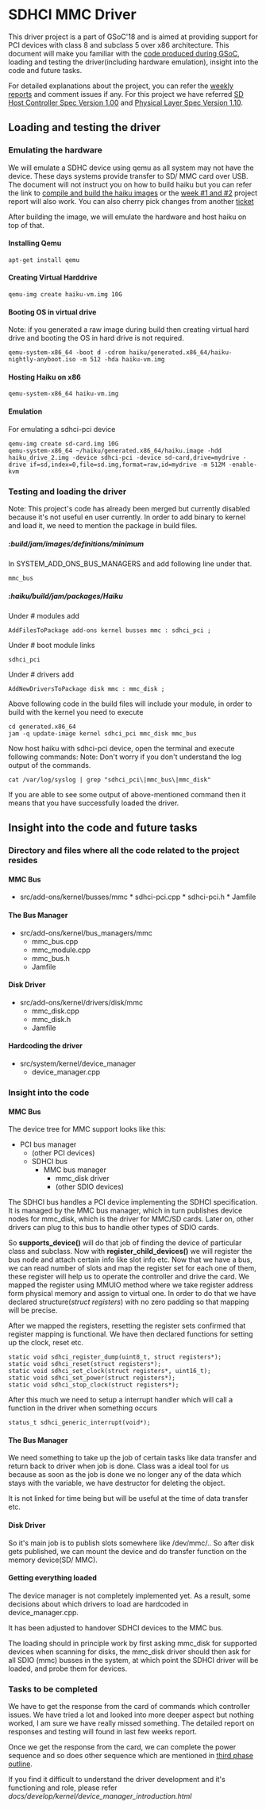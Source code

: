 # SDHCI MMC Driver

This driver project is a part of GSoC'18 and is aimed at providing support for
PCI devices with class 8 and subclass 5 over x86 architecture. This document
will make you familiar with the [code produced during GSoC](https://review.haiku-os.org/#/c/haiku/+/318/),
loading and testing the driver(including hardware emulation), insight into the
code and future tasks.

For detailed explanations about the project, you can refer the
[weekly reports](https://www.haiku-os.org/blog/krish_iyer) and comment issues
if any. For this project we have referred [SD Host Controller Spec Version 1.00](https://www.sdcard.org/downloads/pls/pdf/index.php?p=PartA2_SD_Host_Controller_Simplified_Specification_Ver1.00.jpg&f=PartA2_SD_Host_Controller_Simplified_Specification_Ver1.00.pdf&e=EN_A2100)
and [Physical Layer Spec Version 1.10](https://www.sdcard.org/downloads/pls/pdf/index.php?p=Part1_Physical_Layer_Simplified_Specification_Ver1.10.jpg&f=Part1_Physical_Layer_Simplified_Specification_Ver1.10.pdf&e=EN_P1110).

## Loading and testing the  driver
### Emulating the hardware

We will emulate a SDHC device using qemu as all system may not have the device.
These days systems provide transfer to SD/ MMC card over USB. The document will
not instruct you on how to build haiku but you can refer the link to
[compile and build the haiku images](https://www.haiku-os.org/guides/building/)
or the [week #1 and #2](https://www.haiku-os.org/blog/krish_iyer/2018-05-06_gsoc_2018_sdhci_mmc_driver_week_1_and_2/)
project report will also work. You can also cherry pick changes from another
[ticket](https://review.haiku-os.org/#/c/haiku/+/448/)

After building the image, we will emulate the hardware and host haiku on top of that.

#### Installing Qemu
    apt-get install qemu
#### Creating Virtual Harddrive
    qemu-img create haiku-vm.img 10G
#### Booting OS in virtual drive
Note: if you generated a raw image during build then creating virtual hard drive and booting the OS in hard drive is not required.

    qemu-system-x86_64 -boot d -cdrom haiku/generated.x86_64/haiku-nightly-anyboot.iso -m 512 -hda haiku-vm.img
#### Hosting Haiku on x86
    qemu-system-x86_64 haiku-vm.img
#### Emulation
For emulating a sdhci-pci device

    qemu-img create sd-card.img 10G
    qemu-system-x86_64 ~/haiku/generated.x86_64/haiku.image -hdd haiku_drive_2.img -device sdhci-pci -device sd-card,drive=mydrive -drive if=sd,index=0,file=sd.img,format=raw,id=mydrive -m 512M -enable-kvm

### Testing and loading the driver
Note: This project's code has already been merged but currently disabled because it's not useful en user currently. In order to add binary to kernel and load it, we need to mention the package in build files.

##### :*build/jam/images/definitions/minimum*

In SYSTEM_ADD_ONS_BUS_MANAGERS and add following line under that.

    mmc_bus
##### :*haiku/build/jam/packages/Haiku*
Under # modules add

    AddFilesToPackage add-ons kernel busses mmc : sdhci_pci ;
Under #  boot module links

    sdhci_pci
Under # drivers add

    AddNewDriversToPackage disk mmc : mmc_disk ;
Above following code in the build files will include your module, in order to build with the kernel you need to execute

    cd generated.x86_64
    jam -q update-image kernel sdhci_pci mmc_disk mmc_bus
Now host haiku with sdhci-pci device, open the terminal and execute following commands:
Note: Don't worry if you don't understand the log output of the commands. 

    cat /var/log/syslog | grep "sdhci_pci\|mmc_bus\|mmc_disk"
If you are able to see some output of above-mentioned command then it means that you have successfully loaded the driver.

## Insight into the code and future tasks
### Directory and files where all the code related to the project resides

#### MMC Bus
*    src/add-ons/kernel/busses/mmc
    *    sdhci-pci.cpp
    *    sdhci-pci.h
    *    Jamfile
#### The Bus Manager
* src/add-ons/kernel/bus_managers/mmc
    * mmc_bus.cpp
    * mmc_module.cpp
    * mmc_bus.h
    * Jamfile
#### Disk Driver
* src/add-ons/kernel/drivers/disk/mmc
    * mmc_disk.cpp
    * mmc_disk.h
    * Jamfile
#### Hardcoding the driver
* src/system/kernel/device_manager
    * device_manager.cpp
### Insight into the code
#### MMC Bus

The device tree for MMC support looks like this:

* PCI bus manager
  * (other PCI devices)
  * SDHCI bus
    * MMC bus manager
      * mmc\_disk driver
      * (other SDIO devices)

The SDHCI bus handles a PCI device implementing the SDHCI specification.
It is managed by the MMC bus manager, which in turn publishes device nodes
for mmc\_disk, which is the driver for MMC/SD cards. Later on, other drivers
can plug to this bus to handle other types of SDIO cards.

So **supports_device()** will do that job of finding the device of particular class and subclass. Now with **register_child_devices()** we will register the bus node and attach certain info like slot info etc. Now that we have a bus, we can read number of slots and map the register set for each one of them, these register will help us to operate the controller and drive the card. We mapped the register using MMUIO method where we take register address form physical memory and assign to virtual one. In order to do that we have declared structure(*struct registers*) with no zero padding so that mapping will be precise.

After we mapped the registers, resetting the register sets confirmed that register mapping is functional. We have then declared functions for setting up the clock, reset etc.

    static void sdhci_register_dump(uint8_t, struct registers*);
    static void sdhci_reset(struct registers*);
    static void sdhci_set_clock(struct registers*, uint16_t);
    static void sdhci_set_power(struct registers*);
    static void sdhci_stop_clock(struct registers*);
After this much we need to setup a interrupt handler which will call a function in the driver when something occurs

    status_t sdhci_generic_interrupt(void*);
#### The Bus Manager
We need something to take up the job of certain tasks like data transfer and return back to driver when job is done. Class was a ideal tool for us because as soon as the job is done we no longer any of the data which stays with the variable, we have destructor for deleting the object.

It is not linked for time being but will be useful at the time of data transfer etc.

#### Disk Driver
So it's main job is to publish slots somewhere like /dev/mmc/.. So after disk gets published, we can mount the device and do transfer function on the memory device(SD/ MMC).

#### Getting everything loaded

The device manager is not completely implemented yet. As a result, some
decisions about which drivers to load are hardcoded in device\_manager.cpp.

It has been adjusted to handover SDHCI devices to the MMC bus.

The loading should in principle work by first asking mmc\_disk for supported
devices when scanning for disks, the mmc\_disk driver should then ask for all
SDIO (mmc) busses in the system, at which point the SDHCI driver will be loaded,
and probe them for devices.

### Tasks to be completed
We have to get the response from the card of commands which controller issues. We have tried a lot and looked into more deeper aspect but nothing worked, I am sure we have really missed something. The detailed report on responses and testing will found in last few weeks report.

Once we get the response from the card, we can complete the power sequence and so does other sequence which are mentioned in [third phase outline](https://www.haiku-os.org/blog/krish_iyer/2018-07-12_gsoc_2018_sdhci_mmc_driver_third_phase_plan/).

If you find it difficult to understand the driver development and it's functioning and role, please refer *docs/develop/kernel/device_manager_introduction.html*
